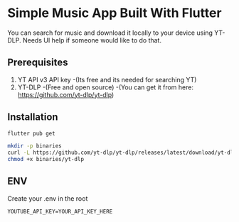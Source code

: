 # Simple Music App Built With Flutter

You can search for music and download it locally to your device using YT-DLP. Needs UI help if someone would like to do that. 


## Prerequisites
1. YT API v3 API key
    -(Its free and its needed for searching YT)
2. YT-DLP
    -(Free and open source)
    -(You can get it from here: https://github.com/yt-dlp/yt-dlp)

## Installation

```bash
flutter pub get

mkdir -p binaries
curl -L https://github.com/yt-dlp/yt-dlp/releases/latest/download/yt-dlp -o binaries/yt-dlp
chmod +x binaries/yt-dlp
```

## ENV
Create your .env in the root

```env
YOUTUBE_API_KEY=YOUR_API_KEY_HERE
```